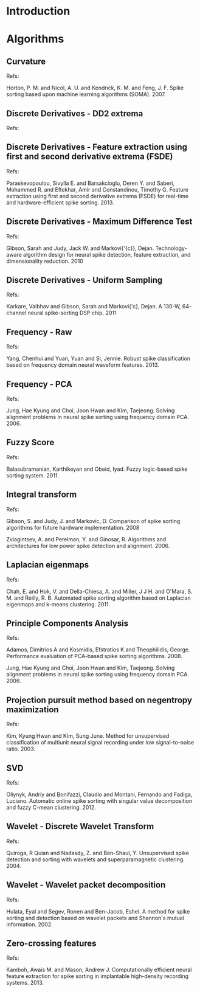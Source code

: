 # Introduction

# Algorithms

## Curvature

Refs:

Horton, P. M. and Nicol, A. U. and Kendrick, K. M. and Feng, J. F. Spike sorting based upon machine learning algorithms (SOMA). 2007.

## Discrete Derivatives - DD2 extrema

Refs:



## Discrete Derivatives - Feature extraction using first and second derivative extrema (FSDE)

Refs:

Paraskevopoulou, Sivylla E. and Barsakcioglu, Deren Y. and Saberi, Mohammed R. and Eftekhar, Amir and Constandinou, Timothy G. Feature extraction using first and second derivative extrema (FSDE) for real-time and hardware-efficient spike sorting. 2013.

## Discrete Derivatives - Maximum Difference Test

Refs:

Gibson, Sarah and Judy, Jack W. and Markovi{\'{c}}, Dejan. Technology-aware algorithm design for neural spike detection, feature extraction, and dimensionality reduction. 2010

## Discrete Derivatives - Uniform Sampling

Refs:

Karkare, Vaibhav and Gibson, Sarah and Markovi{\'c}, Dejan. A 130-W, 64-channel neural spike-sorting DSP chip. 2011

## Frequency - Raw

Refs:

Yang, Chenhui and Yuan, Yuan and Si, Jennie. Robust spike classification based on frequency domain neural waveform features. 2013.

## Frequency - PCA

Refs:

Jung, Hae Kyung and Choi, Joon Hwan and Kim, Taejeong. Solving alignment problems in neural spike sorting using frequency domain PCA. 2006.

## Fuzzy Score

Refs:

Balasubramanian, Karthikeyan and Obeid, Iyad. Fuzzy logic-based spike sorting system. 2011.

## Integral transform

Refs:

Gibson, S. and Judy, J. and Markovic, D. Comparison of spike sorting algorithms for future hardware implementation. 2008

Zviagintsev, A. and Perelman, Y. and Ginosar, R. Algorithms and architectures for low power spike detection and alignment. 2006.

## Laplacian eigenmaps

Refs:

Chah, E. and Hok, V. and Della-Chiesa, A. and Miller, J J H. and O'Mara, S. M. and Reilly, R. B. Automated spike sorting algorithm based on Laplacian eigenmaps and k-means clustering. 2011.

## Principle Components Analysis

Refs:

Adamos, Dimitrios A and Kosmidis, Efstratios K and Theophilidis, George. Performance evaluation of PCA-based spike sorting algorithms. 2008.

Jung, Hae Kyung and Choi, Joon Hwan and Kim, Taejeong. Solving alignment problems in neural spike sorting using frequency domain PCA. 2006.

## Projection pursuit method based on negentropy maximization

Refs:

Kim, Kyung Hwan and Kim, Sung June. Method for unsupervised classification of multiunit neural signal recording under low signal-to-noise ratio. 2003.

## SVD

Refs:

Oliynyk, Andriy and Bonifazzi, Claudio and Montani, Fernando and Fadiga, Luciano. Automatic online spike sorting with singular value decomposition and fuzzy C-mean clustering. 2012.

## Wavelet - Discrete Wavelet Transform

Refs:

Quiroga, R Quian and Nadasdy, Z. and Ben-Shaul, Y. Unsupervised spike detection and sorting with wavelets and superparamagnetic clustering. 2004.

## Wavelet - Wavelet packet decomposition

Refs:

Hulata, Eyal and Segev, Ronen and Ben-Jacob, Eshel. A method for spike sorting and detection based on wavelet packets and Shannon's mutual information. 2002.

## Zero-crossing features

Refs:

Kamboh, Awais M. and Mason, Andrew J. Computationally efficient neural feature extraction for spike sorting in implantable high-density recording systems. 2013.


